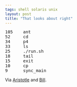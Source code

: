 ```yaml
---
tags: shell solaris unix
layout: post
title: "That looks about right"
---
```




<pre class="sourceCode">
105    ant     
52     cd 
34     p4     
33     ls   
25     ./run.sh    
18     tail     
15     exit     
10     cp    
9      sync_main    
</pre>

<p>Via <a href="http://plasmasturm.org/log/497/">Aristotle</a>
and 
<a href="http://www.dehora.net/journal/2008/04/10/that-looks-about-right/">Bill</a>.</p>


